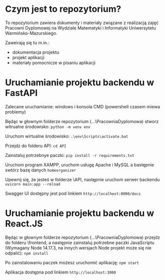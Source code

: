 # Czym jest to repozytorium?

To repozytorium zawiera dokumenty i materiały związane z realizacją zajęć Pracowni Dyplomowej na Wydziale Matematyki i Informatyki Uniwersytetu Warmińsko-Mazurskiego.

Zaweirają się tu m.in.:

- dokumentacja projektu
- projekt aplikacji
- materiały pomocnicze w pisaniu aplikacji

# Uruchamianie projektu backendu w FastAPI

Zalecane uruchamianie: windows i konsola CMD (powershell czasem miewa problemy)

Będąc w głownym folderze repozytorium (...\PracowniaDyplomowa) stworz witrualne środowisko:
`python -m venv env `

Uruchom wirtualne środowisko:
`.\env\Scripts\activate.bat`

Przejdz do folderu API:
`cd API`

Zainstaluj potrzebnye paczki:
`pip install -r requirements.txt`

Uruchom program XAMPP, uruchom usługę Apache i MySQL a bastępnie swtórz bazę danych `homeorganizer`

Upewnij się, że jesteś w folderze \API, następnie uruchom serwer backendu
`uvicorn main:app --reload`

Swagger UI dostępny jest pod linkiem `http://localhost:8000/docs`

# Uruchamianie projektu backendu w React.JS

Będąc w głownym folderze repozytorium (...\PracowniaDyplomowa) przejdz do folderu \frontend, a następnie zainstaluj potrzebne paczki JavaScriptu (Wymagany Node 14.17.3, na innych wersjach Node projekt może się nie odpalić): `npm install`

Po zainstalowaniu paczek możesz uruchomić aplikację: `npm start`

Aplikacja dostępna pod linkiem `http://localhost:3000`

